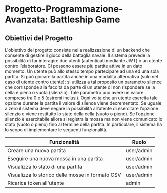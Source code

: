 # Progetto-Programmazione-Avanzata: Battleship Game
## Obiettivi del Progetto
L'obiettivo del progetto consiste nella realizzazione di un backend che consente di gestire il gioco della battaglia navale. Il sistema prevede la possibilità di far interagire due utenti (autenticati mediante JWT) o un utente contro l’elaboratore. Ci possono essere più partite attive in un dato momento. Un utente può allo stesso tempo partecipare ad una ed una sola partita. Si può giocare la partita anche in una modalità alternativa (solo nel caso di utente contro utente); si utilizza a tal proposito un parametro silence che corrisponde alla facoltà da parte di un utente di non rispondere se la cella è piena o vuota (silenzio). Tale parametro può avere un valore compreso tra 0 e 5 (estremi inclusi). Ogni volta che un utente esercita tale opzione durante la partita il valore di silence viene decrementato. Se uguale a zero il sistema deve negare la possibilità all’utente di esercitare l’opzione silenzio e viene restituito lo stato della cella (vuoto o pieno). Se l’opzione silenzio è esercitabile allora si registra la mossa ma non viene comunicato lo stato (vuoto o pieno) fino al termine della partita.
In particolare, il sistema ha lo scopo di implementare le seguenti funzionalità.

|     Funzionalità  	| Ruolo |
| ------------- | ------------- |
| Creare una nuova partita  | user/admin |
| Eseguire una nuova mossa in una partita  |  user/admin |
| Visualizza lo stato di una partita  | user/admin |
| Visualizza lo storico delle mosse in formato CSV | user/admin  |
| Ricarica token all'utente  | admin  |
